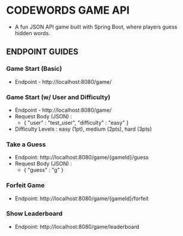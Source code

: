 # CODEWORDS GAME API

 - A fun JSON API game built with Spring Boot, where players guess hidden words.

## ENDPOINT GUIDES

### Game Start (Basic)
 - Endpoint - http://localhost:8080/game/

### Game Start (w/ User and Difficulty)
 - Endpoint - http://localhost:8080/game/
 - Request Body (JSON) :
   - {
     "user" : "test_user",
     "difficulty" : "easy"
     }
 - Difficulty Levels : easy (1pt), medium (2pts), hard (3pts)

### Take a Guess
 - Endpoint: http://localhost:8080/game/{gameId}/guess
 - Request Body (JSON) :
    - {
      "guess" : "g"
      }

### Forfeit Game
 - Endpoint: http://localhost:8080/game/{gameId}/forfeit

### Show Leaderboard
 - Endpoint: http://localhost:8080/game/leaderboard